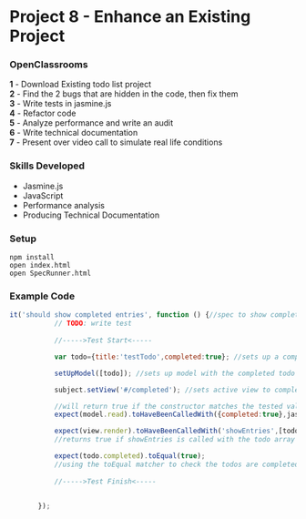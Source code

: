 # Project 8 - Enhance an Existing Project
### OpenClassrooms 

 **1** - Download Existing todo list project <br/>
 **2** - Find the 2 bugs that are hidden in the code, then fix them <br/>
 **3** - Write tests in jasmine.js <br/>
 **4** - Refactor code <br/>
 **5** - Analyze performance and write an audit <br/> 
 **6** - Write technical documentation <br/>
 **7** - Present over video call to simulate real life conditions
 <br/>
 ### Skills Developed
 * Jasmine.js
 * JavaScript
 * Performance analysis
 * Producing Technical Documentation
 
 ### Setup
 
 ```
 npm install
 open index.html
 open SpecRunner.html
 
 ```
 ### Example Code
 
 ```JavaScript
 it('should show completed entries', function () {//spec to show completed entries
			// TODO: write test
			
			//----->Test Start<-----

			var todo={title:'testTodo',completed:true}; //sets up a completed todo

			setUpModel([todo]); //sets up model with the completed todo

			subject.setView('#/completed'); //sets active view to completed

			//will return true if the constructor matches the tested value
			expect(model.read).toHaveBeenCalledWith({completed:true},jasmine.any(Function));

			expect(view.render).toHaveBeenCalledWith('showEntries',[todo]); 
			//returns true if showEntries is called with the todo array and todos are showing 

			expect(todo.completed).toEqual(true); 
			//using the toEqual matcher to check the todos are completed
		
			//----->Test Finish<-----


		});
    
    
    
   
   
 
